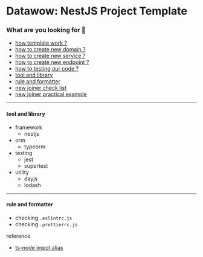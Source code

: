 # Datawow: NestJS Project Template

### What are you looking for 👀

- [how template work ?](./tutorial/how-template-work.md)
- [how to create new domain ?](./tutorial/how-to-create-new-domain.md)
- [how to create new service ?](./tutorial/how-to-create-new-service.md)
- [how to create new endpoint ?](./tutorial/how-to-create-new-endpoint.md)
- [how to testing our code ?](./tutorial/how-to-testing-code.md)
- [tool and library](#tool-and-library)
- [rule and formatter](#rule-and-formatter)
- [new joiner check list](./tutorial/new-joiner-check-list.md)
- [new joiner practical example](./tutorial/new-joiner-practical-example.md)

---

#### tool and library

- framework
  - nestjs
- orm
  - typeorm
- testing
  - jest
  - supertest
- utility
  - dayjs
  - lodash

---

#### rule and formatter

- checking `.eslintrc.js`
- checking `.prettierrc.js`

reference

- [ts-node impot alias](https://medium.com/@ctrlaltmonique/resolving-paths-cannot-find-module-error-in-tsconfig-json-0fce4758b7dc)
